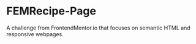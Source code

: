 # FEMRecipe-Page
A challenge from FrontendMentor.io that focuses on semantic HTML and responsive webpages. 
